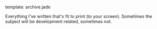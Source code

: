 template: archive.jade

Everything I've written that's fit to print (to your screen). Sometimes the subject will be development related, sometimes not. 
